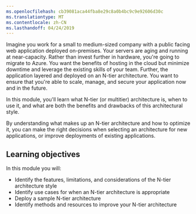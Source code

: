```yaml
---
ms.openlocfilehash: cb39081aca44fba8e29c8a0b4bc9c9e92606d30c
ms.translationtype: MT
ms.contentlocale: zh-CN
ms.lasthandoff: 04/24/2019
---
```

Imagine you work for a small to medium-sized company with a public facing web application deployed on-premises. Your servers are aging and running at near-capacity. Rather than invest further in hardware, you're going to migrate to Azure. You want the benefits of hosting in the cloud but minimize downtime and leverage the existing skills of your team. Further, the application layered and deployed on an N-tier architecture. You want to ensure that you're able to scale, manage, and secure your application now and in the future.

In this module, you'll learn what N-tier (or multitier) architecture is, when to use it, and what are both the benefits and drawbacks of this architectural style.

By understanding what makes up an N-tier architecture and how to optimize it, you can make the right decisions when selecting an architecture for new applications, or improve deployments of existing applications.

## <a name="learning-objectives"></a>Learning objectives

In this module you will:

- Identify the features, limitations, and considerations of the N-tier architecture style
- Identify use cases for when an N-tier architecture is appropriate
- Deploy a sample N-tier architecture
- Identify methods and resources to improve your N-tier architecture